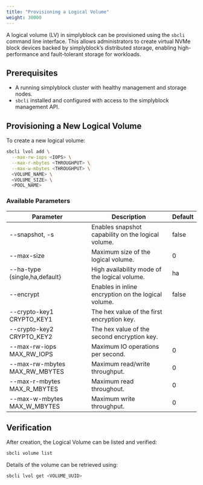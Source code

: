 ```yaml
---
title: "Provisioning a Logical Volume"
weight: 30000
---
```


A logical volume (LV) in simplyblock can be provisioned using the `sbcli` command line interface. This allows
administrators to create virtual NVMe block devices backed by simplyblock’s distributed storage, enabling
high-performance and fault-tolerant storage for workloads.

## Prerequisites

- A running simplyblock cluster with healthy management and storage nodes.
- `sbcli` installed and configured with access to the simplyblock management API.

## Provisioning a New Logical Volume

To create a new logical volume:

```bash
sbcli lvol add \
  --max-rw-iops <IOPS> \
  --max-r-mbytes <THROUGHPUT> \
  --max-w-mbytes <THROUGHPUT> \
  <VOLUME_NAME> \
  <VOLUME_SIZE> \
  <POOL_NAME>
```

### Available Parameters

| Parameter                     | Description                                         | Default |
|-------------------------------|-----------------------------------------------------|---------|
| --snapshot, -s                | Enables snapshot capability on the logical volume.  | false   |
| --max-size                    | Maximum size of the logical volume.                 | 0       |
| --ha-type {single,ha,default} | High availability mode of the logical volume.       | ha      |
| --encrypt                     | Enables in inline encryption on the logical volume. | false   |
| --crypto-key1 CRYPTO_KEY1     | The hex value of the first encryption key.          |         |
| --crypto-key2 CRYPTO_KEY2     | The hex value of the second encryption key.         |         |
| --max-rw-iops MAX_RW_IOPS     | Maximum IO operations per second.                   | 0       |
| --max-rw-mbytes MAX_RW_MBYTES | Maximum read/write throughput.                      | 0       |
| --max-r-mbytes MAX_R_MBYTES   | Maximum read throughout.                            | 0       |
| --max-w-mbytes MAX_W_MBYTES   | Maximum write throughput.                           | 0       |

## Verification

After creation, the Logical Volume can be listed and verified:

```bash
sbcli volume list
```

Details of the volume can be retrieved using:

```bash
sbcli lvol get <VOLUME_UUID>
```
